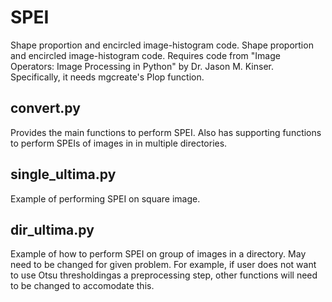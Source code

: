 # SPEI
Shape proportion and encircled image-histogram code.  Shape proportion and encircled image-histogram code. 
Requires code from "Image Operators: Image Processing in Python" by Dr. Jason M. Kinser.
Specifically, it needs mgcreate's Plop function.  


## convert.py 
Provides the main functions to perform SPEI.  Also has supporting functions to perform SPEIs of images in in multiple directories.  
             
## single_ultima.py
Example of performing SPEI on square image.  

## dir_ultima.py 
Example of how to perform SPEI on group of images in a directory. May need to be changed for given problem. For example, if user does not want to use Otsu thresholdingas a preprocessing step, other functions will need to be changed to accomodate this.  
